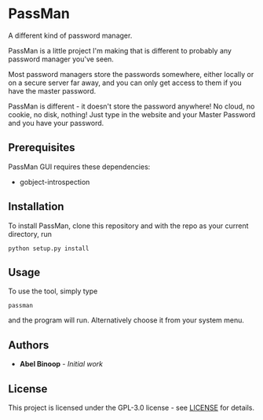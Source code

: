 # PassMan
A different kind of password manager.

PassMan is a little project I'm making that is different to probably any password manager you've seen.

Most password managers store the passwords somewhere, either locally or on a secure server far away, and you can only get access to them if you have the master password.

PassMan is different - it doesn't store the password anywhere! No cloud, no cookie, no disk, nothing! Just type in the website and your Master Password and you have your password.

## Prerequisites
PassMan GUI requires these dependencies:

* gobject-introspection

## Installation
To install PassMan, clone this repository and with the repo as your current directory, run
```
python setup.py install
```

## Usage
To use the tool, simply type
```
passman
```
and the program will run. Alternatively choose it from your system menu.

## Authors
* **Abel Binoop** - *Initial work*

## License
This project is licensed under the GPL-3.0 license - see [LICENSE](LICENSE) for details.
